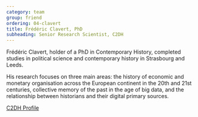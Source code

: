 ```yaml
---
category: team
group: friend
ordering: 04-clavert
title: Frédéric Clavert, PhD
subheading: Senior Research Scientist, C2DH
---
```


Frédéric Clavert, holder of a PhD in Contemporary History, completed studies in political science and contemporary history in Strasbourg and Leeds.  

His research focuses on three main areas: the history of economic and monetary organisation across the European continent in the 20th and 21st centuries, collective memory of the past in the age of big data, and the relationship between historians and their digital primary sources.

[C2DH Profile](https://www.c2dh.uni.lu/people/frederic-clavert)
